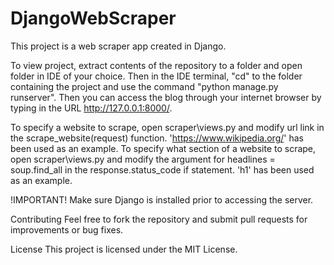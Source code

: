 # DjangoWebScraper
This project is a web scraper app created in Django.

To view project, extract contents of the repository to a folder and open folder in IDE of your choice. Then in the IDE terminal, "cd" to the folder containing the project and use the command "python manage.py runserver". Then you can access the blog through your internet browser by typing in the URL http://127.0.0.1:8000/.

To specify a website to scrape, open scraper\views.py and modify url link in the scrape_website(request) function. 'https://www.wikipedia.org/' has been used as an example.
To specify what section of a website to scrape, open scraper\views.py and modify the argument for headlines = soup.find_all in the response.status_code if statement. 'h1' has been used as an example.


!IMPORTANT! Make sure Django is installed prior to accessing the server.

Contributing Feel free to fork the repository and submit pull requests for improvements or bug fixes.

License This project is licensed under the MIT License.

